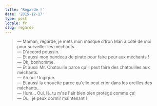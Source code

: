 ```yaml
---
title: 'Regarde !'
date: '2015-12-17'
type: post
locale: fr
slug: regarde
---
```


> — Maman, regarde, je mets mon masque d'Iron Man à côté de moi pour surveiller les méchants.  
> — D'accord poussin.  
> — Et aussi mon bandeau de pirate pour faire peur aux méchants !  
> — Ok, bonhomme.  
> — Et aussi Mr. Chatouille parce qu'il peut faire des chatouilles aux méchants.  
> — Ah oui ! logique.  
> — Et aussi la chouette parce qu'elle peut crier dans les oreilles des méchants...  
> — Hum... Oui, là, tu m'as l'air bien bien protégé comme ça!  
> — Oui, je peux dormir maintenant !
